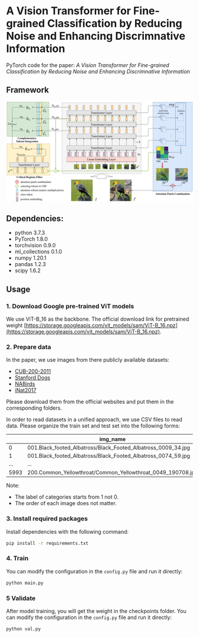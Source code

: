 # A Vision Transformer for Fine-grained Classification by Reducing Noise and Enhancing Discrimnative Information

PyTorch code for the paper:  *A Vision Transformer for Fine-grained Classification by Reducing Noise and Enhancing Discrimnative Information*

## Framework

![framework of ACC-ViT](./framework.png)

## Dependencies:

+ python 3.7.3
+ PyTorch 1.8.0
+ torchvision 0.9.0
+ ml_collections 0.1.0
+ numpy 1.20.1
+ pandas 1.2.3
+ scipy 1.6.2

## Usage

### 1. Download Google pre-trained ViT models

We use ViT-B_16 as the backbone. The official download link for pretrained weight [https://storage.googleapis.com/vit_models/sam/ViT-B_16.npz](https://storage.googleapis.com/vit_models/sam/ViT-B_16.npz).

### 2. Prepare data

In the paper, we use images from there publicly available datasets:

+ [CUB-200-2011](http://www.vision.caltech.edu/visipedia/CUB-200-2011.html)
+ [Stanford Dogs](http://vision.stanford.edu/aditya86/ImageNetDogs/)
+ [NABirds](http://dl.allaboutbirds.org/nabirds)
+ [iNat2017](https://github.com/visipedia/inat_comp/tree/master/2017)

Please download them from the official websites and put them in the corresponding folders.

In order to read datasets in a unified approach, we use CSV files to read data. Please organize the train set and test set into the following forms:

|      | img_name                                                     | label |
| ---- | ------------------------------------------------------------ | ----- |
| 0    | 001.Black_footed_Albatross/Black_Footed_Albatross_0009_34.jpg | 1     |
| 1    | 001.Black_footed_Albatross/Black_Footed_Albatross_0074_59.jpg | 1     |
| ...  | ...                                                          | ...   |
| 5993 | 200.Common_Yellowthroat/Common_Yellowthroat_0049_190708.jpg  | 200   |

Note:

- The label of categories starts from 1 not 0.
- The order of each image does not matter.

### 3. Install required packages

Install dependencies with the following command:

```bash
pip install -r requirements.txt
```

### 4. Train

You can modify the configuration in the `config.py` file and run it directly:

```bash
python main.py
```

### 5 Validate

After model training, you will get the weight in the checkpoints folder. You can modify the configuration in  the `config.py` file and run it directly:

```bash
python val.py
```



